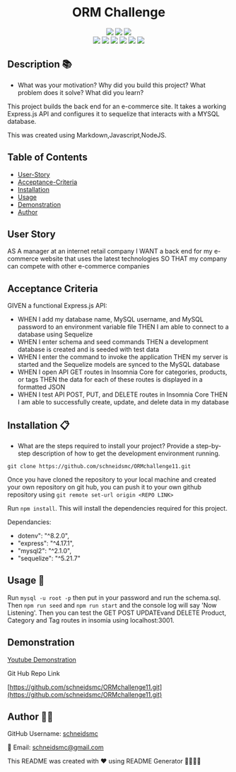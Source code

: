 <h1 align="center">ORM Challenge </h1>

<div style= "text-align: center">

  <img src="https://img.shields.io/github/repo-size/schneidsmc/ORMchallenge11" />
  <img src="https://img.shields.io/github/languages/top/schneidsmc/ORMchallenge11" />
  <img src="https://img.shields.io/github/last-commit/schneidsmc/ORMchallenge11" />
<br />

  <img src="https://img.shields.io/badge/Javascript-yellow" />
  <img src="https://img.shields.io/badge/jQuery-Sequelize"  />
  <img src="https://img.shields.io/badge/-node.js-green" />
  <img src="https://img.shields.io/badge/-inquirer-red" >
  <img src="https://img.shields.io/badge/-dotenv-lightgrey" />
  <img src="https://img.shields.io/badge/-mySQL2-pink" />
</div>

## Description 📚

- What was your motivation? Why did you build this project? What problem does it solve? What did you learn?

This project builds the back end for an e-commerce site. It takes a working Express.js API and configures it to sequelize that interacts with a MYSQL database.

This was created using Markdown,Javascript,NodeJS.

## Table of Contents

- [User-Story](#user-story)
- [Acceptance-Criteria](#acceptance-criteria)
- [Installation](#installation-📋)
- [Usage](#usage-🏁)
- [Demonstration](#demonstration)
- [Author](#author-👋🏽)

## User Story

AS A manager at an internet retail company
I WANT a back end for my e-commerce website that uses the latest technologies SO THAT my company can compete with other e-commerce companies

## Acceptance Criteria

GIVEN a functional Express.js API:

- WHEN I add my database name, MySQL username, and MySQL password to an environment variable file THEN I am able to connect to a database using Sequelize
- WHEN I enter schema and seed commands THEN a development database is created and is seeded with test data
- WHEN I enter the command to invoke the application THEN my server is started and the Sequelize models are synced to the MySQL database
- WHEN I open API GET routes in Insomnia Core for categories, products, or tags THEN the data for each of these routes is displayed in a formatted JSON
- WHEN I test API POST, PUT, and DELETE routes in Insomnia Core THEN I am able to successfully create, update, and delete data in my database

## Installation 📋

- What are the steps required to install your project? Provide a step-by-step description of how to get the development environment running.

`git clone https://github.com/schneidsmc/ORMchallenge11.git`

Once you have cloned the repository to your local machine and created your own repository on git hub, you can push it to your own github repository using `git remote set-url origin <REPO LINK>`

Run `npm install`. This will install the dependencies required for this project. 

Dependancies:

- dotenv": "^8.2.0",
- "express": "^4.17.1",
- "mysql2": "^2.1.0",
- "sequelize": "^5.21.7"

## Usage 🏁

Run `mysql -u root -p` then put in your password and run the schema.sql. Then `npm run seed` and `npm run start` and the console log will say 'Now Listening'. Then you can test the GET POST UPDATEvand DELETE Product, Category and Tag routes in insomia using localhost:3001.

## Demonstration

[Youtube Demonstration](https://youtu.be/OTmDm7vumJ4)

Git Hub Repo Link

[https://github.com/schneidsmc/ORMchallenge11.git](https://github.com/schneidsmc/ORMchallenge11.git)


## Author 👋🏽

GitHub Username: [schneidsmc](https://github.com/schneidsmc)

📧 Email: schneidsmc@gmail.com

This README was created with ❤️ using README Generator 👏🏽👏🏽
